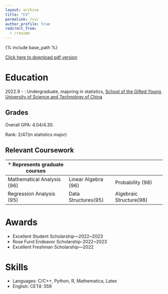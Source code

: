 ```yaml
---
layout: archive
title: "CV"
permalink: /cv/
author_profile: true
redirect_from:
  - /resume
---
```


{% include base_path %}

[Click here to download pdf version](../assets/Curriculum_Vitae.pdf)

Education
======
2022.9 - : Undergraduate, majoring in statistics, [School of the Gifted Young](https://en.scgy.ustc.edu.cn/), [University of Science and Technology of China](https://en.ustc.edu.cn/)

## Grades

Overall GPA: 4.04/4.30.

Rank: 2/47(in statistics major)

## Relevant Coursework

|\* Represents graduate courses|||
|------------ | ----------- |----------|
| Mathematical Analysis (96)| Linear Algebra (96)| Probability (98)|
| Regression Analysis (95) | Data Structures(95)       |Algebraic Structure(98)|


# Awards
* Excellent Student Scholarship—2022~2023
* Rose Fund Endeavor Scholarship-2022~2023
* Excellent Freshman Scholarship—2022

  
# Skills
* Languages: C/C++, Python,   R, Mathematica, Latex
* English: CET4: 559
  <!--    Libraries: pandas, NumPy, Matplotlib -->
 

